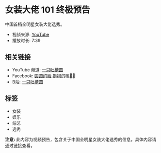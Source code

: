 # 女装大佬 101 终极预告

中国首档全明星女装大佬选秀。

- 视频来源: [YouTube](https://www.youtube.com/watch?v=DRdHEC32ykE)
- 播放时长: 7:39

## 相关链接

- YouTube 频道: [一只吐槽圆](https://www.youtube.com/channel/UCMkJrAv6me-ZzS6yU11MH1g)
- Facebook: [圆圆的脸 损损的嘴💅🏻](https://www.facebook.com/profile.php?id=100085928010805)
- B站: [一只吐槽圆](https://space.bilibili.com/20457232?bsource=yztcy)

## 标签

- 女装
- 娱乐
- 综艺
- 选秀

**注意:** 此内容为视频预告，包含关于中国全明星女装大佬选秀的信息，具体内容请通过链接查看。